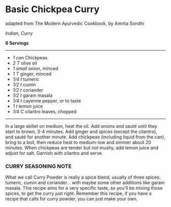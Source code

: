 # Basic Chickpea Curry

adapted from The Modern Ayurvedic Cookbook, by Amrita Sondhi

*Indian, Curry*

**6 Servings**

---

- *1 can* Chickpeas
- *2 T* olive oil
- *1 small* onion, minced
- *1 T* ginger, minced
- *1/4 t* tumeric
- *1/2 t* cumin
- *1/2 t* coriander
- *1/2 t* garam masala
- *1/4 t* cayenne pepper, or to taste
- *1 t* lemon juice
- *1/4 C* cilantro leaves, chopped

---

In a large skillet on medium, heat the oil. Add onions and sauté until they
start to brown, 3-4 minutes. Add ginger and spices (except the cilantro), and
sauté for another minute. Add chickpeas (including liquid from the can), bring
to a boil, then reduce heat to medium-low and simmer about 20 minutes. When
chickpeas are tender but not mushy, add lemon juice and adjust for salt. Garnish
with cilantro and serve.

### CURRY SEASONING NOTE

What we call Curry Powder is really a spice blend, usually of three spices:
tumeric, cumin and coriander... with maybe some other additions like garam
masala. This recipe aims for a very specific taste, so you'll be mixing those
spices, to get the curry just right. Remember this recipe, if you have a recipe
that calls for curry powder, you can just make your own.
